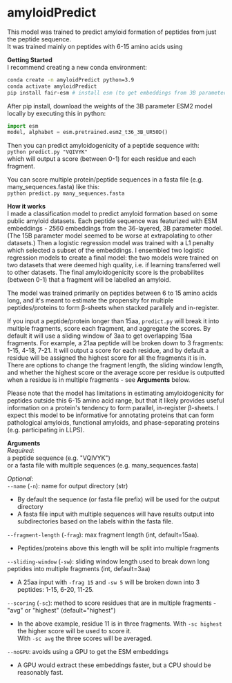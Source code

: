 # amyloidPredict
This model was trained to predict amyloid formation of peptides from just the peptide sequence.  
It was trained mainly on peptides with 6-15 amino acids using 

**Getting Started**  
I recommend creating a new conda environment:  
```bash
conda create -n amyloidPredict python=3.9
conda activate amyloidPredict
pip install fair-esm # install esm (to get embeddings from 3B parameter ESM2 model)
```
After pip install, download the weights of the 3B parameter ESM2 model locally by executing this in python:
```python
import esm
model, alphabet = esm.pretrained.esm2_t36_3B_UR50D()
```
Then you can predict amyloidogenicity of a peptide sequence with:  
`python predict.py "VQIVYK"`  
which will output a score (between 0-1) for each residue and each fragment.  

You can score multiple protein/peptide sequences in a fasta file (e.g. many_sequences.fasta) like this:  
`python predict.py many_sequences.fasta`  

**How it works**  
I made a classification model to predict amyloid formation based on some public amyloid datasets. Each peptide sequence was featurized with ESM embeddings - 2560 embeddings from the 36-layered, 3B parameter model. (The 15B parameter model seemed to be worse at extrapolating to other datasets.) Then a logistic regression model was trained with a L1 penalty which selected a subset of the embeddings. I ensembled two logistic regression models to create a final model: the two models were trained on two datasets that were deemed high quality, i.e. if learning transferred well to other datasets. The final amyloidogenicity score is the probabilites (between 0-1) that a fragment will be labelled an amyloid.  

The model was trained primarily on peptides between 6 to 15 amino acids long, and it's meant to estimate the propensity for multiple peptides/proteins to form β-sheets when stacked parallely and in-register. 

If you input a peptide/protein longer than 15aa, `predict.py` will break it into multiple fragments, score each fragment, and aggregate the scores. By default it will use a sliding window of 3aa to get overlapping 15aa fragments. For example, a 21aa peptide will be broken down to 3 fragments: 1-15, 4-18, 7-21. It will output a score for each residue, and by default a residue will be assigned the highest score for all the fragments it is in.  
There are options to change the fragment length, the sliding window length, and whether the highest score or the average score per residue is outputted when a residue is in multiple fragments - see **Arguments** below.

Please note that the model has limitations in estimating amyloidogenicity for peptides outside this 6-15 amino acid range, but that it likely provides useful information on a protein's tendency to form parallel, in-register β-sheets. I expect this model to be informative for annotating proteins that can form pathological amyloids, functional amyloids, and phase-separating proteins (e.g. participating in LLPS).

**Arguments**  
_Required_:  
a peptide sequence (e.g. "VQIVYK")  
or a fasta file with multiple sequences (e.g. many_sequences.fasta)

_Optional_:  
`--name` (`-n`): name for output directory (str)
* By default the sequence (or fasta file prefix) will be used for the output directory
* A fasta file input with multiple sequences will have results output into subdirectories based on the labels within the fasta file.

`--fragment-length` (`-frag`): max fragment length (int, default=15aa). 
* Peptides/proteins above this length will be split into multiple fragments   
  
`--sliding-window` (`-sw`): sliding window length used to break down long peptides into multiple fragments (int, default=3aa)  
* A 25aa input with `-frag 15` and `-sw 5` will be broken down into 3 peptides: 1-15, 6-20, 11-25.  

`--scoring` (`-sc`): method to score residues that are in multiple fragments - "avg" or "highest" (default="highest")
* In the above example, residue 11 is in three fragments. With `-sc highest` the higher score will be used to score it.  
With `-sc avg` the three scores will be averaged.  

`--noGPU`: avoids using a GPU to get the ESM embeddings  
* A GPU would extract these embeddings faster, but a CPU should be reasonably fast.